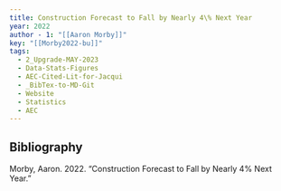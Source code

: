 ```yaml
---
title: Construction Forecast to Fall by Nearly 4\% Next Year
year: 2022
author - 1: "[[Aaron Morby]]"
key: "[[Morby2022-bu]]"
tags:
  - 2_Upgrade-MAY-2023
  - Data-Stats-Figures
  - AEC-Cited-Lit-for-Jacqui
  - _BibTex-to-MD-Git
  - Website
  - Statistics
  - AEC
---
```


## Bibliography
Morby, Aaron. 2022. “Construction Forecast to Fall by Nearly 4\% Next Year.”